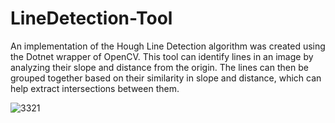 # LineDetection-Tool
An implementation of the Hough Line Detection algorithm was created using the Dotnet wrapper of OpenCV. This tool can identify lines in an image by analyzing their slope and distance from the origin. The lines can then be grouped together based on their similarity in slope and distance, which can help extract intersections between them.

![3321](https://user-images.githubusercontent.com/6237268/157727320-0d1a1ebb-dac7-42b9-a675-de14ee6fd3ec.jpg)
